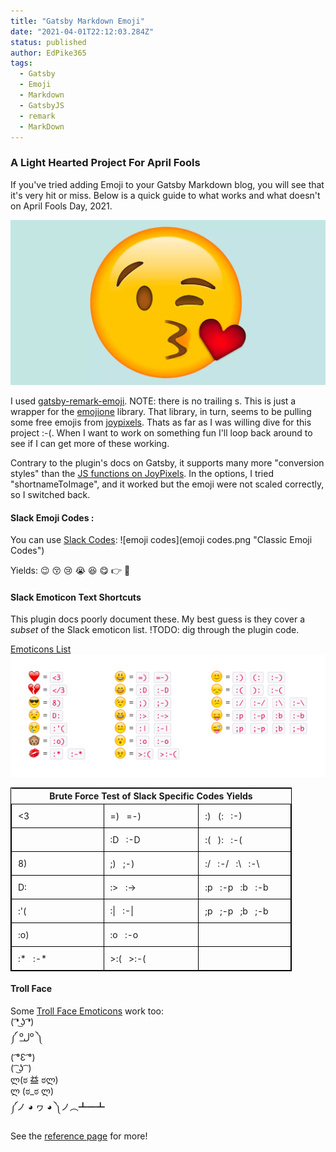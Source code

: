 ```yaml
---
title: "Gatsby Markdown Emoji"
date: "2021-04-01T22:12:03.284Z"
status: published
author: EdPike365
tags:
  - Gatsby
  - Emoji
  - Markdown
  - GatsbyJS
  - remark
  - MarkDown
---
```


### A Light Hearted Project For April Fools

If you've tried adding Emoji to your Gatsby Markdown blog, you will see that it's very hit or miss.
Below is a quick guide to what works and what doesn't on April Fools Day, 2021.

![Emoji Kiss](emoji-kiss.webp)

I used [gatsby-remark-emoji](https://www.gatsbyjs.com/plugins/gatsby-remark-emoji/). NOTE: there is no trailing s. This is just a wrapper for the [emojione](https://www.npmjs.com/package/emojione) library.
That library, in turn, seems to be pulling some free emojis from [joypixels](https://www.joypixels.com/emoji). Thats as far as I was willing dive for this project :-(. When I want to work on something fun I'll loop back around to see if I can get more of these working.

Contrary to the plugin's docs on Gatsby, it supports many more "conversion styles" than the [JS functions on JoyPixels](https://demos.joypixels.com/latest/index.html#js). In the options, I tried "shortnameToImage", and it worked but the emoji were not scaled correctly, so I switched back.

#### Slack Emoji Codes :

You can use [Slack Codes](https://www.webfx.com/tools/emoji-cheat-sheet/):
![emoji codes](emoji codes.png "Classic Emoji Codes")

Yields: :wink: :kissing_closed_eyes: :cry: :sob: :laughing: :yum: :point_right: :eyes:

#### Slack Emoticon Text Shortcuts

This plugin docs poorly document these. My best guess is they cover a _subset_ of the Slack emoticon list. !TODO: dig through the plugin code.

[Emoticons List](https://en.wikipedia.org/wiki/List_of_emoticons)
![](slack-emoticon-codes.jpg)

<style>
  .emoji-table{
    border: 1px solid black; width: 450px;
  }
  .emoji-table td{
    text-align:left;
    width: 33%;
    border: 1px solid black; width: 450px;
    padding: 10px;
  }
</style>

<table class="emoji-table" >
  <tr><th colspan=3> Brute Force Test of Slack Specific Codes Yields</th></tr>
  <tr><td> <3  </td><td> =) &nbsp; =-) </td><td> :) &nbsp; (: &nbsp; :-) </td></tr> 
  <tr><td> </3  </td><td> :D  &nbsp; :-D </td><td> :( &nbsp; ): &nbsp; :-(  </td></tr> 
  <tr><td> 8)  </td><td>  ;) &nbsp; ;-)  </td><td> :/ &nbsp; :-/ &nbsp; :\ &nbsp; :-\ </td></tr> 
  <tr><td> D: </td><td> :> &nbsp; :->  </td><td> :p &nbsp; :-p  &nbsp; :b &nbsp; :-b </td></tr> 
  <tr><td> :'( </td><td> :| &nbsp; :-| </td><td> ;p &nbsp; ;-p &nbsp; ;b &nbsp; ;-b </td></tr> 
  <tr><td> :o)  </td><td>  :o &nbsp; :-o  </td><td>  &nbsp;  &nbsp;  </td></tr> 
  <tr><td> :* &nbsp; :-*  </td><td> >:( &nbsp; >:-( </td><td>  &nbsp;  &nbsp;  </td></tr> 
</table>

#### Troll Face

Some [Troll Face Emoticons](https://emoticoncentral.com/category/troll) work too:  
( ͡❛ ͜ʖ ͡❛)  
༼ ºل͟º ༽  
( ͡°Ɛ ͡°)  
( ͡ ͜ʖ ͡ )  
ლ(ಠ 益 ಠლ)  
ლ (ಠ_ಠ ლ)  
༼ノ ◕ ヮ ◕ ༽ノ︵┻━┻

See the [reference page](https://emoticoncentral.com/category/troll) for more!
